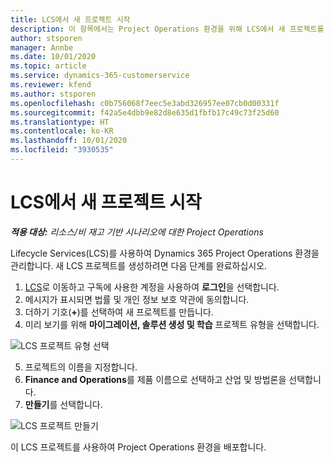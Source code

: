 ```yaml
---
title: LCS에서 새 프로젝트 시작
description: 이 항목에서는 Project Operations 환경을 위해 LCS에서 새 프로젝트를 만드는 방법에 대한 정보를 제공합니다.
author: stsporen
manager: Annbe
ms.date: 10/01/2020
ms.topic: article
ms.service: dynamics-365-customerservice
ms.reviewer: kfend
ms.author: stsporen
ms.openlocfilehash: c0b756068f7eec5e3abd326957ee07cb0d00331f
ms.sourcegitcommit: f42a5e4dbb9e82d8e635d1fbfb17c49c73f25d60
ms.translationtype: HT
ms.contentlocale: ko-KR
ms.lasthandoff: 10/01/2020
ms.locfileid: "3930535"
---
```

# <a name="start-a-new-project-in-lcs"></a>LCS에서 새 프로젝트 시작

_**적용 대상:** 리소스/비 재고 기반 시나리오에 대한 Project Operations_

Lifecycle Services(LCS)를 사용하여 Dynamics 365 Project Operations 환경을 관리합니다. 새 LCS 프로젝트를 생성하려면 다음 단계를 완료하십시오.

1. [LCS](https://lcs.dynamics.com/Logon/Index)로 이동하고 구독에 사용한 계정을 사용하여 **로그인**을 선택합니다.
2. 메시지가 표시되면 법률 및 개인 정보 보호 약관에 동의합니다.
3. 더하기 기호(**+**)를 선택하여 새 프로젝트를 만듭니다.
4. 미리 보기를 위해 **마이그레이션, 솔루션 생성 및 학습** 프로젝트 유형을 선택합니다.

  ![LCS 프로젝트 유형 선택](./media/create-lcs-1.png)

5. 프로젝트의 이름을 지정합니다. 
6. **Finance and Operations**를 제품 이름으로 선택하고 산업 및 방법론을 선택합니다. 
7. **만들기**를 선택합니다.

![LCS 프로젝트 만들기](./media/create-lcs-2.png)

이 LCS 프로젝트를 사용하여 Project Operations 환경을 배포합니다.

